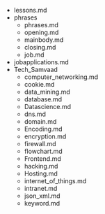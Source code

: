 - lessons.md
- phrases
  - phrases.md
  - opening.md
  - mainbody.md
  - closing.md
  - job.md
- jobapplications.md
- Tech_Samvaad
  - computer_networking.md
  - cookie.md
  - data_mining.md
  - database.md
  - Datascience.md
  - dns.md
  - domain.md
  - Encoding.md
  - encryption.md
  - firewall.md
  - flowchart.md
  - Frontend.md
  - hacking.md
  - Hosting.md
  - internet_of_things.md
  - intranet.md
  - json_xml.md
  - keyword.md
  